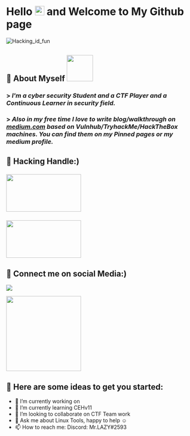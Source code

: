#  Hello <img src="https://media.giphy.com/media/hvRJCLFzcasrR4ia7z/giphy.gif" width="25px"> and Welcome to My Github page <br/>
![Hacking_id_fun](https://media.giphy.com/media/3og0ILLVvPp8d64Jd6/giphy.gif)<bt/>

## 🧿 About Myself <img src='https://media.giphy.com/media/bcKmIWkUMCjVm/giphy.gif' width='70' >
### >  *I'm a cyber security Student and a CTF Player and a Continuous Learner in security field.*
### >  *Also in my free time I love to write blog/walkthrough on [medium.com](https://shubham-singh.medium.com/) based on Vulnhub/TryhackMe/HackTheBox machines. You can find them           on my Pinned pages or my medium profile.*

## 🧿 Hacking Handle:)<br/>

### [<img aling="left" src="https://assets.tryhackme.com/img/THMlogo.png" width=200px height=100px  />](https://tryhackme.com/p/Mr.Lazy) <br/>
### [<img aling="left" src="https://www.teahub.io/photos/full/77-777773_hack-the-box.jpg" width=200px height=100px  />](https://app.hackthebox.eu/profile/255609) <br/>

## 🧿 Connect me on social Media:)
[<img aling="left" src="https://images.unsplash.com/photo-1592181572975-1d0d8880d175?ixid=MXwxMjA3fDB8MHxwaG90by1wYWdlfHx8fGVufDB8fHw%3D&ixlib=rb-1.2.1&auto=format&fit=crop&w=200&q=40" />](https://www.linkedin.com/in/shubham-singh-aka-mrlazy/) <br />

[<img src="https://freepngimg.com/thumb/twitter/8-2-twitter-png-hd.png" width=200px aling="left" />](https://twitter.com/MrLazy62747454) <br/>

## 🧿 Here are some ideas to get you started:

- 🔭 I’m currently working on 
- 🌱 I’m currently learning CEHv11
- 👯 I’m looking to collaborate on CTF Team work 
- 💬 Ask me about Linux Tools, happy to help ☺️
- 📫 How to reach me: Discord: Mr.LAZY#2593 
